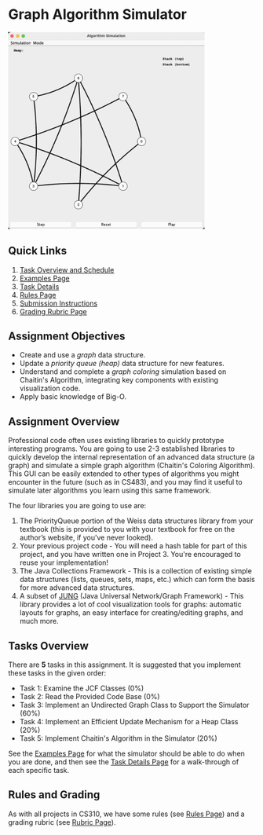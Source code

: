 # Graph Algorithm Simulator



<img src="animated.gif" width="400px" />

## Quick Links
1. [Task Overview and Schedule](#tasks-overview)
2. [Examples Page](EXAMPLES.md)
4. [Task Details](TASKS.md)
5. [Rules Page](RULES.md)
6. [Submission Instructions](RULES.md#submission-instructions)
7. [Grading Rubric Page](GRADING.md)

## Assignment Objectives
- Create and use a _graph_ data structure.
- Update a _priority queue (heap)_ data structure for new features.
- Understand and complete a _graph coloring_ simulation based on Chaitin's Algorithm, integrating key components with existing visualization code.
- Apply basic knowledge of Big-O.

## Assignment Overview
Professional code often uses existing libraries to quickly prototype interesting programs. You are going to use 2-3 established libraries to quickly develop the internal representation of an advanced data structure (a graph) and simulate a simple graph algorithm (Chaitin's Coloring Algorithm). This GUI can be easily extended to other types of algorithms you might encounter in the future (such as in CS483), and you may find it useful to simulate later algorithms you learn using this same framework.

The four libraries you are going to use are:
1. The PriorityQueue portion of the Weiss data structures library from your textbook (this is provided to you with your textbook for free on the author’s website, if you’ve never looked).
2. Your previous project code - You will need a hash table for part of this project, and you have written one in Project 3. You're encouraged to reuse your implementation!
3. The Java Collections Framework - This is a collection of existing simple data structures (lists, queues, sets, maps, etc.) which can form the basis for more advanced data structures.
4. A subset of [JUNG](http://jung.sourceforge.net/) (Java Universal Network/Graph Framework) - This library provides a lot of cool visualization tools for graphs: automatic layouts for graphs, an easy interface for creating/editing graphs, and much more.

## Tasks Overview

There are **5** tasks in this assignment. It is suggested that you implement these tasks in the given order:

- Task 1: Examine the JCF Classes (0%)
- Task 2: Read the Provided Code Base (0%)
- Task 3: Implement an Undirected Graph Class to Support the Simulator (60%)
- Task 4: Implement an Efficient Update Mechanism for a Heap Class (20%)
- Task 5: Implement Chaitin's Algorithm in the Simulator (20%)

See the [Examples Page](EXAMPLES.md "") for what the simulator should be able to do when you are done, and then see the [Task Details Page](TASKS.md "") for a walk-through of each specific task.




## Rules and Grading
As with all projects in CS310, we have some rules (see [Rules Page](RULES.md "")) and a grading rubric (see [Rubric Page](GRADING.md "")).
